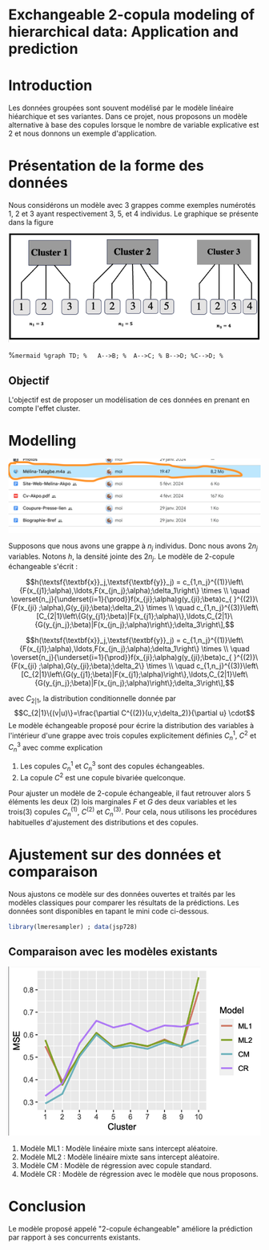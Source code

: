 
# Exchangeable 2-copula modeling of hierarchical data: Application and prediction


# Introduction
Les données groupées sont souvent modélisé par le modèle linéaire hiéarchique et ses variantes. 
Dans ce projet, nous proposons un modèle alternative à base des copules lorsque le nombre de variable explicative est 2
et nous donnons un exemple d'application.


# Présentation de la forme des données
Nous considérons un modèle avec 3 grappes comme exemples numérotés 1, 2 et 3 ayant respectivement 3, 5, et 4 individus. Le graphique se présente dans la figure 

<p align="center">
  <img src="Cluster.png" alt="Disposition des données en cluster">
</p>



%```mermaid
%graph TD;
 %   A-->B;
  %  A-->C;
   % B-->D;
    %C-->D;
%```
## Objectif
L'objectif est de proposer un modélisation de ces données en prenant en compte l'effet cluster.


# Modelling

![Decomposition vine copula](/Capture.png)

Supposons que nous avons une grappe à $n_j$ individus. Donc nous avons $2n_j$ variables. Notons $h$, la densité jointe des $2n_j$. Le modèle de 2-copule échangeable s'écrit : 

$$h(\textsf{\textbf{x}}_j,\textsf{\textbf{y}}_j) = c_{1,n_j}^{(1)}\left\{F(x_{j1};\alpha),\ldots,F(x_{jn_j};\alpha);\delta_1\right\} \times \\
\quad \overset{n_j}{\underset{i=1}{\prod}}f(x_{ji};\alpha)g(y_{ji};\beta)c_{ }^{(2)}\{F(x_{ji} ;\alpha),G(y_{ji};\beta);\delta_2\} \times \\
\quad c_{1,n_j}^{(3)}\left\[C_{2|1}\left\{G(y_{j1};\beta)|F(x_{j1};\alpha)\},\ldots,C_{2|1}\{G(y_{jn_j};\beta)|F(x_{jn_j};\alpha)\right\};\delta_3\right\],$$


$$h(\textsf{\textbf{x}}_j,\textsf{\textbf{y}}_j) = c_{1,n_j}^{(1)}\left\{F(x_{j1};\alpha),\ldots,F(x_{jn_j};\alpha);\delta_1\right\} \times \\
\quad \overset{n_j}{\underset{i=1}{\prod}}f(x_{ji};\alpha)g(y_{ji};\beta)c_{ }^{(2)}\{F(x_{ji} ;\alpha),G(y_{ji};\beta);\delta_2\} \times \\
\quad c_{1,n_j}^{(3)}\left\[C_{2|1}\left\{G(y_{j1};\beta)|F(x_{j1};\alpha)\right\},\ldots,C_{2|1}\left\{G(y_{jn_j};\beta)|F(x_{jn_j};\alpha)\right\};\delta_3\right\],$$

avec $C_{2|1}$, la distribution conditionnelle donnée par
$$C_{2|1}\{(v|u)\}=\frac{\partial C^{(2)}(u,v;\delta_2)}{\partial u} \cdot$$
Le modèle échangeable proposé pour écrire la distribution des variables à l'intérieur d'une grappe avec trois copules explicitement définies $C_n^1$, $C^2$ et $C_n^3$ avec comme explication

1. Les copules $C_n^1$ et $C_n^3$ sont des copules échangeables.
2. La copule $C^2$ est une copule bivariée quelconque.

Pour ajuster un modèle de 2-copule échangeable, il faut retrouver alors 5 éléments les deux (2) lois marginales $F$ et $G$ des deux variables et les trois(3) copules $C_n^{(1)}$, $C^{(2)}$ et $C_n^{(3)}$.
Pour cela, nous utilisons les procédures habituelles d'ajustement des distributions et des copules.
    
# Ajustement sur des données et comparaison
Nous ajustons ce modèle sur des données ouvertes et traités par les modèles classiques pour comparer les résultats de la prédictions. Les données sont disponibles en tapant le mini code ci-dessous.

```r
library(lmeresampler) ; data(jsp728)
```

## Comparaison avec les modèles existants

<p align="center">
  <img src="Effic.png" alt="Disposition1">
</p>

1. Modèle ML1 : Modèle linéaire mixte sans intercept aléatoire.
2. Modèle ML2 : Modèle linéaire mixte sans intercept aléatoire.
3. Modèle CM : Modèle de régression avec copule standard.
4. Modèle CR : Modèle de régression avec le modèle que nous proposons.


# Conclusion
Le modèle proposé appelé "2-copule échangeable" améliore la prédiction par rapport à ses concurrents existants.
